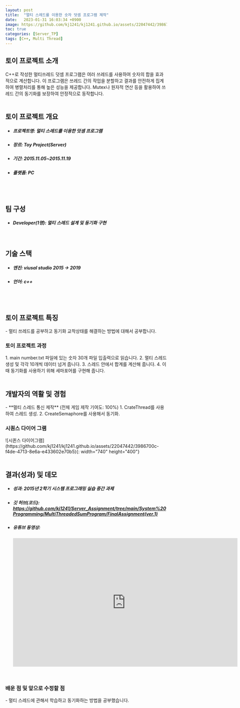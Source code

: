 ```yaml
---
layout: post
title:  "멀티 스레드를 이용한 숫자 덧셈 프로그램 제작"
date:   2023-01-31 16:03:34 +0900
image: https://github.com/kj1241/kj1241.github.io/assets/22047442/3986700c-f4de-4713-8e6a-e433602e70b5
toc: true
categories: [Server_TP]
tags: [C++, Multi Thread]
---
```


<h2><green1_h2> 토이 프로젝트 소개 </green1_h2></h2>
C++로 작성한 멀티쓰레드 덧셈 프로그램은 여러 쓰레드를 사용하여 숫자의 합을 효과적으로 계산합니다.  
이 프로그램은 쓰레드 간의 작업을 분할하고 결과를 안전하게 집계하여 병렬처리를 통해 높은 성능을 제공합니다.  
Mutex나 원자적 연산 등을 활용하여 쓰레드 간의 동기화를 보장하여 안정적으로 동작합니다.

<br>
<br>
<h2><green1_h2> 토이 프로젝트 개요 </green1_h2></h2><ul>
<li><h5><green1_h5>프로젝트명: </green1_h5><span> 멀티 스레드를 이용한 덧셈 프로그램</span></h5></li>
<li><h5><green1_h5>장르: </green1_h5><span> Toy Project(Server)</span></h5></li>
<li><h5><green1_h5>기간: </green1_h5><span> 2015.11.05~2015.11.19</span></h5></li>
<li><h5><green1_h5>플랫폼: </green1_h5><span> PC </span></h5></li></ul>

<br>
<br>
<h2><green1_h2> 팀 구성 </green1_h2></h2><ul> 
<li><h5><green1_h5>Developer(1명): </green1_h5><span> 멀티 스레드 설계 및 동기화 구현 </span></h5></li>
</ul>

<br>
<h2><green1_h2> 기술 스택 </green1_h2></h2><ul>
<li><h5><green1_h5>엔진: </green1_h5><span> viusal studio 2015 → 2019 </span></h5></li>
<li><h5><green1_h5>언어: </green1_h5><span> c++  </span></h5></li>
</ul>

<br>
<br>
<h2 ><green1_h2> 토이 프로젝트 특징 </green1_h2></h2>
- 멀티 쓰레드를 공부하고 동기화 교착상태를 해결하는 방법에 대해서 공부합니다.

<br>
<h3 ><green1_h3> 토이 프로젝트 과정 </green1_h3></h3>
1. main number.txt 파일에 있는 숫자 30개 파일 입출력으로 읽습니다.
2. 멀티 스레드 생성 및 각각 10개씩 데이터 넘겨 줍니다.
3. 스레드 안에서 합계를 계산해 줍니다.
4. 이때 동기화를 사용하기 위해 세마포어를 구현해 줍니다.


<br>
<br>
<h2><green1_h2> 개발자의 역활 및 경험 </green1_h2></h2>
- **멀티 스레드 통신 제작** <span><red1_error>(전체 게임 제작 기여도: 100%)</red1_error></span>
    1. CrateThread를 사용하여 스레드 생성.
    2. CreateSemaphore를 사용해서 동기화.

<br>
<h3><green1_h3> 시퀀스 다이어 그램 </green1_h3></h3>
![시퀸스 다이어그램](https://github.com/kj1241/kj1241.github.io/assets/22047442/3986700c-f4de-4713-8e6a-e433602e70b5){: width="740" height="400"}


<br>
<br>
<h2><green1_h2> 결과(성과) 및 데모 </green1_h2></h2>
<ul>
<li><h5><green1_h5>성과: </green1_h5><span> 2015년 2학기 시스템 프로그래밍 실습 중간 과제 </span></h5></li>
<li><h5><green1_h5>깃 허브(코드): </green1_h5><span> 
<a href="https://github.com/kj1241/Server_Assignment/tree/main/System%20Programming/MultiThreadedSumProgram/FinalAssignment(ver.1) ">https://github.com/kj1241/Server_Assignment/tree/main/System%20Programming/MultiThreadedSumProgram/FinalAssignment(ver.1) </a> </span></h5></li>
<li><h5><green1_h5>유튜브 동영상: </green1_h5></h5> 
<iframe width="700" height="400" src="https://www.youtube.com/embed/apWhZFFAme8" title="멀티스레드 덧셈 프로그램 제작(화질 개선)" frameborder="0" allow="accelerometer; autoplay; clipboard-write; encrypted-media; gyroscope; picture-in-picture; web-share" allowfullscreen></iframe>
</li>
</ul>

<br>
<h3><green1_h3> 배운 점 및 앞으로 수정할 점 </green1_h3></h3>
- 멀티 스레드에 관해서 학습하고 동기화하는 방법을 공부했습니다.
